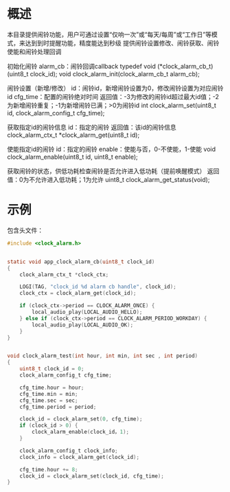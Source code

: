 # 概述
本目录提供闹铃功能，用户可通过设置“仅响一次”或“每天/每周”或“工作日”等模式，来达到到时提醒功能，精度能达到秒级
提供闹铃设置修改、闹铃获取、闹铃使能和闹铃处理回调

初始化闹铃
alarm_cb：闹铃回调callback  typedef void (*clock_alarm_cb_t)(uint8_t clock_id);
void clock_alarm_init(clock_alarm_cb_t alarm_cb);

闹铃设置（新增/修改）
id：闹铃id，新增闹铃设置为0，修改闹铃设置为对应闹铃id
cfg_time：配置的闹铃绝对时间
返回值：-3为修改的闹铃id超过最大id值；-2为新增闹铃重复；-1为新增闹铃已满；>0为闹铃id
int clock_alarm_set(uint8_t id, clock_alarm_config_t cfg_time);

获取指定id的闹铃信息
id：指定的闹铃
返回值：该id的闹铃信息
clock_alarm_ctx_t *clock_alarm_get(uint8_t id);

使能指定id的闹铃
id：指定的闹铃
enable：使能与否，0-不使能，1-使能
void clock_alarm_enable(uint8_t id, uint8_t enable);

获取闹铃的状态，供低功耗检查闹铃是否允许进入低功耗（提前唤醒模式）
返回值：0为不允许进入低功耗；1为允许
uint8_t clock_alarm_get_status(void);

# 示例

包含头文件：

```c
#include <clock_alarm.h>


static void app_clock_alarm_cb(uint8_t clock_id)
{
    clock_alarm_ctx_t *clock_ctx;

    LOGI(TAG, "clock_id %d alarm cb handle", clock_id);
    clock_ctx = clock_alarm_get(clock_id);

    if (clock_ctx->period == CLOCK_ALARM_ONCE) {
        local_audio_play(LOCAL_AUDIO_HELLO);
    } else if (clock_ctx->period == CLOCK_ALARM_PERIOD_WORKDAY) {
        local_audio_play(LOCAL_AUDIO_OK);
    }
}


void clock_alarm_test(int hour, int min, int sec , int period)
{
    uint8_t clock_id = 0;
    clock_alarm_config_t cfg_time;

    cfg_time.hour = hour;
    cfg_time.min = min;
    cfg_time.sec = sec;
    cfg_time.period = period;

    clock_id = clock_alarm_set(0, cfg_time);
    if (clock_id > 0) {
        clock_alarm_enable(clock_id，1);
    }

    clock_alarm_config_t clock_info;
    clock_info = clock_alarm_get(clock_id);

    cfg_time.hour += 8;
    clock_id = clock_alarm_set(clock_id, cfg_time);
}

```